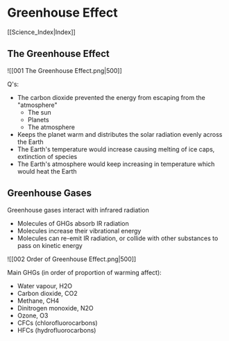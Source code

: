 # Greenhouse Effect
[[Science_Index|Index]]

## The Greenhouse Effect
![[001 The Greenhouse Effect.png|500]]


Q's:
- The carbon dioxide prevented the energy from escaping from the "atmosphere"
	- The sun
	- Planets
	- The atmosphere
- Keeps the planet warm and distributes the solar radiation evenly across the Earth
- The Earth's temperature would increase causing melting of ice caps, extinction of species
- The Earth's atmosphere would keep increasing in temperature which would heat the Earth


## Greenhouse Gases
Greenhouse gases interact with infrared radiation
- Molecules of GHGs absorb IR radiation
- Molecules increase their vibrational energy
- Molecules can re-emit IR radiation, or collide with other substances to pass on kinetic energy

![[002 Order of Greenhouse Effect.png|500]]


Main GHGs (in order of proportion of warming affect):
- Water vapour, H2O
- Carbon dioxide, CO2
- Methane, CH4
- Dinitrogen monoxide, N2O
- Ozone, O3
- CFCs (chlorofluorocarbons)
- HFCs (hydrofluorocarbons)



